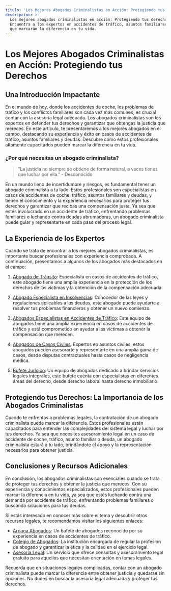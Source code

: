 ```yaml
---
titulo: 'Los Mejores Abogados Criminalistas en Acción: Protegiendo tus Derechos'
descripcion: >-
  Los mejores abogados criminalistas en acción: Protegiendo tus derechos.
  Encuentra a los expertos en accidentes de tráfico, asuntos familiares y deudas
  que marcarán la diferencia en tu vida.
---
```


# Los Mejores Abogados Criminalistas en Acción: Protegiendo tus Derechos

## Una Introducción Impactante

En el mundo de hoy, donde los accidentes de coche, los problemas de tráfico y los conflictos familiares son cada vez más comunes, es crucial contar con la asesoría legal adecuada. Los abogados criminalistas son los expertos en defender tus derechos y garantizar que obtengas la justicia que mereces. En este artículo, te presentaremos a los mejores abogados en el campo, destacando su experiencia y éxito en casos de accidentes de tráfico, asuntos familiares y deudas. Descubre cómo estos profesionales altamente capacitados pueden marcar la diferencia en tu vida.

### ¿Por qué necesitas un abogado criminalista?

> "La justicia no siempre se obtiene de forma natural, a veces tienes que luchar por ella." - Desconocido

En un mundo lleno de incertidumbre y riesgos, es fundamental tener un abogado criminalista a tu lado. Estos profesionales son especialistas en casos de accidentes de coche, tráfico, asuntos familiares y deudas, y tienen el conocimiento y la experiencia necesarios para proteger tus derechos y garantizar que recibas una compensación justa. Ya sea que estés involucrado en un accidente de tráfico, enfrentando problemas familiares o luchando contra deudas abrumadoras, un abogado criminalista puede guiar y representarte en cada paso del proceso legal.

## La Experiencia de los Expertos

Cuando se trata de encontrar a los mejores abogados criminalistas, es importante buscar profesionales con experiencia comprobada. A continuación, presentamos a algunos de los abogados más destacados en el campo:

1. [Abogado de Tránsito](abogado-de-transito): Especialista en casos de accidentes de tráfico, este abogado tiene una amplia experiencia en la protección de los derechos de las víctimas y la obtención de la compensación adecuada.

2. [Abogado Especialista en Insolvencias](abogado-especialista-en-insolvencias): Conocedor de las leyes y regulaciones aplicables a las deudas, este abogado puede ayudarte a resolver tus problemas financieros y obtener un nuevo comienzo.

3. [Abogados Especialistas en Accidentes de Tráfico](abogados-especialistas-en-accidentes-de-trafico): Este equipo de abogados tiene una amplia experiencia en casos de accidentes de tráfico y está comprometido en ayudar a las víctimas a obtener la compensación que merecen.

4. [Abogados de Casos Civiles](abogados-de-casos-civiles): Expertos en asuntos civiles, estos abogados pueden asesorarte y representarte en una amplia gama de casos, desde disputas contractuales hasta casos de negligencia médica.

5. [Bufete Jurídico](bufete-juridico): Un equipo de abogados dedicado a brindar servicios legales integrales, este bufete cuenta con especialistas en diferentes áreas del derecho, desde derecho laboral hasta derecho inmobiliario.

## Protegiendo tus Derechos: La Importancia de los Abogados Criminalistas

Cuando te enfrentas a problemas legales, la contratación de un abogado criminalista puede marcar la diferencia. Estos profesionales están capacitados para entender las complejidades del sistema legal y luchar por tus derechos. Ya sea que necesites asesoramiento legal en un caso de accidente de coche, tráfico, asunto familiar o deuda, un abogado criminalista estará a tu lado, brindándote el apoyo y la representación necesarios para obtener justicia.

## Conclusiones y Recursos Adicionales

En conclusión, los abogados criminalistas son esenciales cuando se trata de proteger tus derechos y obtener la justicia que mereces. Con su experiencia y conocimientos especializados, estos profesionales pueden marcar la diferencia en tu vida, ya sea que estés luchando contra una demanda por accidente de tráfico, enfrentando problemas familiares o buscando soluciones para tus deudas.

Si estás interesado en conocer más sobre el tema y descubrir otros recursos legales, te recomendamos visitar los siguientes enlaces:

- [Arriaga Abogados](arriaga-abogados): Un bufete de abogados reconocido por su experiencia en casos de accidentes de tráfico.
- [Colegio de Abogados](colegio-de-abogados): La institución encargada de regular la profesión de abogado y garantizar la ética y la calidad en el ejercicio legal.
- [Asesoría Legal](asesoria-legal): Un servicio que ofrece consultas y asesoramiento legal gratuito para aquellos que necesitan orientación en temas legales.

Recuerda que en situaciones legales complicadas, contar con un abogado criminalista puede marcar la diferencia entre obtener justicia y quedarse sin opciones. No dudes en buscar la asesoría legal adecuada y proteger tus derechos.
